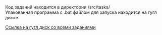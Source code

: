 Код заданий находится в директории /src/tasks/  
Упакованная программа с .bat файлом для запуска находится на гугл диске.

[Ссылка на гугл диск со всеми заданиями](https://drive.google.com/drive/folders/1JyPaKr6Lx1iqyRzexOUTzyvzlu_YGMmX?usp=sharing)
